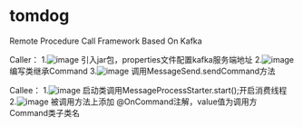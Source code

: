 # tomdog
Remote Procedure Call Framework Based On Kafka


Caller：
1.![image](https://user-images.githubusercontent.com/52146632/124593488-4a1d7200-de91-11eb-9e2e-583a23a3de2e.png)
引入jar包，properties文件配置kafka服务端地址
2.![image](https://user-images.githubusercontent.com/52146632/124593698-84870f00-de91-11eb-973f-8afdf3db61d8.png)
编写类继承Command
3.![image](https://user-images.githubusercontent.com/52146632/124593773-a1234700-de91-11eb-87f5-64283031aa74.png)
调用MessageSend.sendCommand方法


Callee：
1.![image](https://user-images.githubusercontent.com/52146632/124594048-eba4c380-de91-11eb-88d8-11d708e1c941.png)
启动类调用MessageProcessStarter.start();开启消费线程
2.![image](https://user-images.githubusercontent.com/52146632/124594174-14c55400-de92-11eb-9f88-2fee80a55388.png)
被调用方法上添加 @OnCommand注解，value值为调用方Command类子类名
